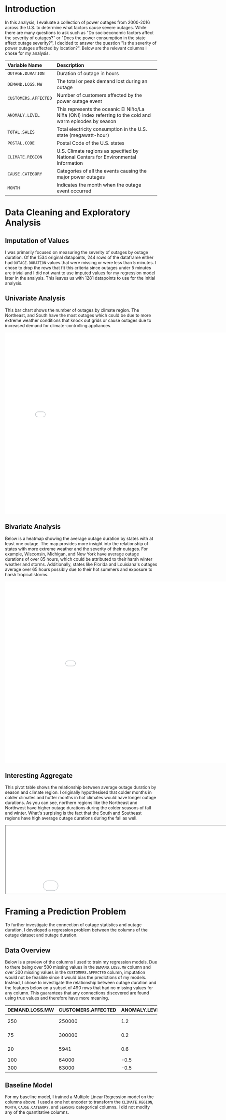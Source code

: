 # Introduction
In this analysis, I evaluate a collection of power outages from 2000-2016 across the U.S. to determine what factors cause severe outages. While there are many questions to ask such as "Do socioeconomic factors affect the severity of outages?" or "Does the power consumption in the state affect outage severity?", I decided to answer the question "Is the severity of power outages affected by location?". Below are the relevant columns I chose for my analysis.

| Variable Name | Description |
| :---          | :---------- |
| `OUTAGE.DURATION` | Duration of outage in hours |
| `DEMAND.LOSS.MW` | The total or peak demand lost during an outage |
| `CUSTOMERS.AFFECTED` | Number of customers affected by the power outage event |
| `ANOMALY.LEVEL` | This represents the oceanic El Niño/La Niña (ONI) index referring to the cold and warm episodes by season |
| `TOTAL.SALES` | Total electricity consumption in the U.S. state (megawatt-hour) |
| `POSTAL.CODE` | Postal Code of the U.S. states |
| `CLIMATE.REGION` | U.S. Climate regions as specified by National Centers for Environmental Information |
| `CAUSE.CATEGORY` | Categories of all the events causing the major power outages |
| `MONTH` | Indicates the month when the outage event occurred |

# Data Cleaning and Exploratory Analysis

## Imputation of Values
I was primarily focused on measuring the severity of outages by outage duration. Of the 1534 original datapoints, 244 rows of the dataframe either had `OUTAGE.DURATION` values that were missing or were less than 5 minutes. I chose to drop the rows that fit this criteria since outages under 5 minutes are trivial and I did not want to use imputed values for my regression model later in the analysis. This leaves us with 1281 datapoints to use for the initial analysis.

## Univariate Analysis
This bar chart shows the number of outages by climate region. The Northeast, and South have the most outages which could be due to more extreme weather conditions that knock out grids or cause outages due to increased demand for climate-controlling appliances.
 <iframe
 src="plots/region_outages.html"
 width="800"
 height="600"
 frameborder="0"
 ></iframe>

## Bivariate Analysis
Below is a heatmap showing the average outage duration by states with at least one outage. The map provides more insight into the relationship of states with more extreme weather and the severity of their outages. For example, Wisconsin, Michigan, and New York have average outage durations of over 85 hours, which could be attributed to their harsh winter weather and storms. Additionally, states like Florida and Louisiana's outages average over 65 hours possibly due to their hot summers and exposure to harsh tropical storms.

 <iframe
 src="plots/states.html"
 width="1000"
 height="600"
 frameborder="0"
 ></iframe>

## Interesting Aggregate
This pivot table shows the relationship between average outage duration by season and climate region. I originally hypothesised that colder months in colder climates and hotter months in hot climates would have longer outage durations. As you can see, northern regions like the Northeast and Northwest have higher outage durations during the colder seasons of fall and winter. What's surpising is the fact that the South and Southeast regions have high average outage durations during the fall as well.

<iframe src="plots/seasons_pivot.html" width="800" height="225"></iframe>

# Framing a Prediction Problem
To further investigate the connection of outage statistics and outage duration, I developed a regression problem between the columns of the outage dataset and outage duration. 

## Data Overview
Below is a preview of the columns I used to train my regression models. Due to there being over 500 missing values in the `DEMAND.LOSS.MW` column and over 300 missing values in the `CUSTOMERS.AFFECTED` column, imputation would not be feasible since it would bias the predictions of my models. Instead, I chose to investigate the relationship between outage duration and the features below on a subset of 490 rows that had no missing values for any column. This guarantees that any connections discovered are found using true values and therefore have more meaning.

| DEMAND.LOSS.MW | CUSTOMERS.AFFECTED | ANOMALY.LEVEL | TOTAL.SALES | CLIMATE.REGION     | MONTH | CAUSE.CATEGORY     | SEASONS |
|--------------|------------------|--------------|-----------|------------------|------|-------------------|--------|
| 250            | 250000             | 1.2            | 5970339     | East North Central | 7      | severe weather      | Summer   |
| 75             | 300000             | 0.2            | 5607498     | East North Central | 6      | severe weather      | Summer   |
| 20             | 5941               | 0.6            | 5599486     | East North Central | 3      | intentional attack  | Spring   |
| 100            | 64000              | -0.5           | 7278927     | Central            | 4      | severe weather      | Spring   |
| 300            | 63000              | -0.5           | 7278927     | Central            | 4      | severe weather      | Spring   |

## Baseline Model
For my baseline model, I trained a Multiple Linear Regression model on the columns above. I used a one hot encoder to transform the `CLIMATE.REGION`, `MONTH`, `CAUSE.CATEGORY`, and `SEASONS` categorical columns. I did not modify any of the quantitative columns.
